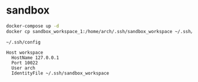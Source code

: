 # sandbox

```sh
docker-compose up -d
docker cp sandbox_workspace_1:/home/arch/.ssh/sandbox_workspace ~/.ssh/
```

`~/.ssh/config`

```
Host workspace
  HostName 127.0.0.1
  Port 10022
  User arch
  IdentityFile ~/.ssh/sandbox_workspace
```
